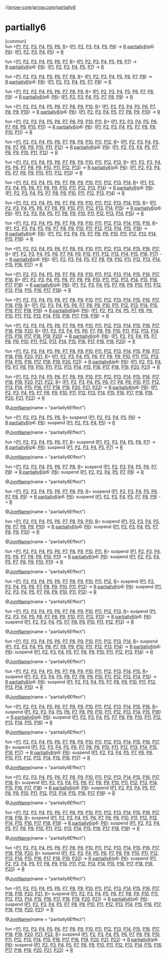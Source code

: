 //[arrow-core](../../index.md)/[arrow.core](index.md)/[partially6](partially6.md)

# partially6

[common]\
fun &lt;[P1](partially6.md), [P2](partially6.md), [P3](partially6.md), [P4](partially6.md), [P5](partially6.md), [P6](partially6.md), [R](partially6.md)&gt; ([P1](partially6.md), [P2](partially6.md), [P3](partially6.md), [P4](partially6.md), [P5](partially6.md), [P6](partially6.md)) -&gt; [R](partially6.md).[partially6](partially6.md)(p6: [P6](partially6.md)): ([P1](partially6.md), [P2](partially6.md), [P3](partially6.md), [P4](partially6.md), [P5](partially6.md)) -&gt; [R](partially6.md)

fun &lt;[P1](partially6.md), [P2](partially6.md), [P3](partially6.md), [P4](partially6.md), [P5](partially6.md), [P6](partially6.md), [P7](partially6.md), [R](partially6.md)&gt; ([P1](partially6.md), [P2](partially6.md), [P3](partially6.md), [P4](partially6.md), [P5](partially6.md), [P6](partially6.md), [P7](partially6.md)) -&gt; [R](partially6.md).[partially6](partially6.md)(p6: [P6](partially6.md)): ([P1](partially6.md), [P2](partially6.md), [P3](partially6.md), [P4](partially6.md), [P5](partially6.md), [P7](partially6.md)) -&gt; [R](partially6.md)

fun &lt;[P1](partially6.md), [P2](partially6.md), [P3](partially6.md), [P4](partially6.md), [P5](partially6.md), [P6](partially6.md), [P7](partially6.md), [P8](partially6.md), [R](partially6.md)&gt; ([P1](partially6.md), [P2](partially6.md), [P3](partially6.md), [P4](partially6.md), [P5](partially6.md), [P6](partially6.md), [P7](partially6.md), [P8](partially6.md)) -&gt; [R](partially6.md).[partially6](partially6.md)(p6: [P6](partially6.md)): ([P1](partially6.md), [P2](partially6.md), [P3](partially6.md), [P4](partially6.md), [P5](partially6.md), [P7](partially6.md), [P8](partially6.md)) -&gt; [R](partially6.md)

fun &lt;[P1](partially6.md), [P2](partially6.md), [P3](partially6.md), [P4](partially6.md), [P5](partially6.md), [P6](partially6.md), [P7](partially6.md), [P8](partially6.md), [P9](partially6.md), [R](partially6.md)&gt; ([P1](partially6.md), [P2](partially6.md), [P3](partially6.md), [P4](partially6.md), [P5](partially6.md), [P6](partially6.md), [P7](partially6.md), [P8](partially6.md), [P9](partially6.md)) -&gt; [R](partially6.md).[partially6](partially6.md)(p6: [P6](partially6.md)): ([P1](partially6.md), [P2](partially6.md), [P3](partially6.md), [P4](partially6.md), [P5](partially6.md), [P7](partially6.md), [P8](partially6.md), [P9](partially6.md)) -&gt; [R](partially6.md)

fun &lt;[P1](partially6.md), [P2](partially6.md), [P3](partially6.md), [P4](partially6.md), [P5](partially6.md), [P6](partially6.md), [P7](partially6.md), [P8](partially6.md), [P9](partially6.md), [P10](partially6.md), [R](partially6.md)&gt; ([P1](partially6.md), [P2](partially6.md), [P3](partially6.md), [P4](partially6.md), [P5](partially6.md), [P6](partially6.md), [P7](partially6.md), [P8](partially6.md), [P9](partially6.md), [P10](partially6.md)) -&gt; [R](partially6.md).[partially6](partially6.md)(p6: [P6](partially6.md)): ([P1](partially6.md), [P2](partially6.md), [P3](partially6.md), [P4](partially6.md), [P5](partially6.md), [P7](partially6.md), [P8](partially6.md), [P9](partially6.md), [P10](partially6.md)) -&gt; [R](partially6.md)

fun &lt;[P1](partially6.md), [P2](partially6.md), [P3](partially6.md), [P4](partially6.md), [P5](partially6.md), [P6](partially6.md), [P7](partially6.md), [P8](partially6.md), [P9](partially6.md), [P10](partially6.md), [P11](partially6.md), [R](partially6.md)&gt; ([P1](partially6.md), [P2](partially6.md), [P3](partially6.md), [P4](partially6.md), [P5](partially6.md), [P6](partially6.md), [P7](partially6.md), [P8](partially6.md), [P9](partially6.md), [P10](partially6.md), [P11](partially6.md)) -&gt; [R](partially6.md).[partially6](partially6.md)(p6: [P6](partially6.md)): ([P1](partially6.md), [P2](partially6.md), [P3](partially6.md), [P4](partially6.md), [P5](partially6.md), [P7](partially6.md), [P8](partially6.md), [P9](partially6.md), [P10](partially6.md), [P11](partially6.md)) -&gt; [R](partially6.md)

fun &lt;[P1](partially6.md), [P2](partially6.md), [P3](partially6.md), [P4](partially6.md), [P5](partially6.md), [P6](partially6.md), [P7](partially6.md), [P8](partially6.md), [P9](partially6.md), [P10](partially6.md), [P11](partially6.md), [P12](partially6.md), [R](partially6.md)&gt; ([P1](partially6.md), [P2](partially6.md), [P3](partially6.md), [P4](partially6.md), [P5](partially6.md), [P6](partially6.md), [P7](partially6.md), [P8](partially6.md), [P9](partially6.md), [P10](partially6.md), [P11](partially6.md), [P12](partially6.md)) -&gt; [R](partially6.md).[partially6](partially6.md)(p6: [P6](partially6.md)): ([P1](partially6.md), [P2](partially6.md), [P3](partially6.md), [P4](partially6.md), [P5](partially6.md), [P7](partially6.md), [P8](partially6.md), [P9](partially6.md), [P10](partially6.md), [P11](partially6.md), [P12](partially6.md)) -&gt; [R](partially6.md)

fun &lt;[P1](partially6.md), [P2](partially6.md), [P3](partially6.md), [P4](partially6.md), [P5](partially6.md), [P6](partially6.md), [P7](partially6.md), [P8](partially6.md), [P9](partially6.md), [P10](partially6.md), [P11](partially6.md), [P12](partially6.md), [P13](partially6.md), [R](partially6.md)&gt; ([P1](partially6.md), [P2](partially6.md), [P3](partially6.md), [P4](partially6.md), [P5](partially6.md), [P6](partially6.md), [P7](partially6.md), [P8](partially6.md), [P9](partially6.md), [P10](partially6.md), [P11](partially6.md), [P12](partially6.md), [P13](partially6.md)) -&gt; [R](partially6.md).[partially6](partially6.md)(p6: [P6](partially6.md)): ([P1](partially6.md), [P2](partially6.md), [P3](partially6.md), [P4](partially6.md), [P5](partially6.md), [P7](partially6.md), [P8](partially6.md), [P9](partially6.md), [P10](partially6.md), [P11](partially6.md), [P12](partially6.md), [P13](partially6.md)) -&gt; [R](partially6.md)

fun &lt;[P1](partially6.md), [P2](partially6.md), [P3](partially6.md), [P4](partially6.md), [P5](partially6.md), [P6](partially6.md), [P7](partially6.md), [P8](partially6.md), [P9](partially6.md), [P10](partially6.md), [P11](partially6.md), [P12](partially6.md), [P13](partially6.md), [P14](partially6.md), [R](partially6.md)&gt; ([P1](partially6.md), [P2](partially6.md), [P3](partially6.md), [P4](partially6.md), [P5](partially6.md), [P6](partially6.md), [P7](partially6.md), [P8](partially6.md), [P9](partially6.md), [P10](partially6.md), [P11](partially6.md), [P12](partially6.md), [P13](partially6.md), [P14](partially6.md)) -&gt; [R](partially6.md).[partially6](partially6.md)(p6: [P6](partially6.md)): ([P1](partially6.md), [P2](partially6.md), [P3](partially6.md), [P4](partially6.md), [P5](partially6.md), [P7](partially6.md), [P8](partially6.md), [P9](partially6.md), [P10](partially6.md), [P11](partially6.md), [P12](partially6.md), [P13](partially6.md), [P14](partially6.md)) -&gt; [R](partially6.md)

fun &lt;[P1](partially6.md), [P2](partially6.md), [P3](partially6.md), [P4](partially6.md), [P5](partially6.md), [P6](partially6.md), [P7](partially6.md), [P8](partially6.md), [P9](partially6.md), [P10](partially6.md), [P11](partially6.md), [P12](partially6.md), [P13](partially6.md), [P14](partially6.md), [P15](partially6.md), [R](partially6.md)&gt; ([P1](partially6.md), [P2](partially6.md), [P3](partially6.md), [P4](partially6.md), [P5](partially6.md), [P6](partially6.md), [P7](partially6.md), [P8](partially6.md), [P9](partially6.md), [P10](partially6.md), [P11](partially6.md), [P12](partially6.md), [P13](partially6.md), [P14](partially6.md), [P15](partially6.md)) -&gt; [R](partially6.md).[partially6](partially6.md)(p6: [P6](partially6.md)): ([P1](partially6.md), [P2](partially6.md), [P3](partially6.md), [P4](partially6.md), [P5](partially6.md), [P7](partially6.md), [P8](partially6.md), [P9](partially6.md), [P10](partially6.md), [P11](partially6.md), [P12](partially6.md), [P13](partially6.md), [P14](partially6.md), [P15](partially6.md)) -&gt; [R](partially6.md)

fun &lt;[P1](partially6.md), [P2](partially6.md), [P3](partially6.md), [P4](partially6.md), [P5](partially6.md), [P6](partially6.md), [P7](partially6.md), [P8](partially6.md), [P9](partially6.md), [P10](partially6.md), [P11](partially6.md), [P12](partially6.md), [P13](partially6.md), [P14](partially6.md), [P15](partially6.md), [P16](partially6.md), [R](partially6.md)&gt; ([P1](partially6.md), [P2](partially6.md), [P3](partially6.md), [P4](partially6.md), [P5](partially6.md), [P6](partially6.md), [P7](partially6.md), [P8](partially6.md), [P9](partially6.md), [P10](partially6.md), [P11](partially6.md), [P12](partially6.md), [P13](partially6.md), [P14](partially6.md), [P15](partially6.md), [P16](partially6.md)) -&gt; [R](partially6.md).[partially6](partially6.md)(p6: [P6](partially6.md)): ([P1](partially6.md), [P2](partially6.md), [P3](partially6.md), [P4](partially6.md), [P5](partially6.md), [P7](partially6.md), [P8](partially6.md), [P9](partially6.md), [P10](partially6.md), [P11](partially6.md), [P12](partially6.md), [P13](partially6.md), [P14](partially6.md), [P15](partially6.md), [P16](partially6.md)) -&gt; [R](partially6.md)

fun &lt;[P1](partially6.md), [P2](partially6.md), [P3](partially6.md), [P4](partially6.md), [P5](partially6.md), [P6](partially6.md), [P7](partially6.md), [P8](partially6.md), [P9](partially6.md), [P10](partially6.md), [P11](partially6.md), [P12](partially6.md), [P13](partially6.md), [P14](partially6.md), [P15](partially6.md), [P16](partially6.md), [P17](partially6.md), [R](partially6.md)&gt; ([P1](partially6.md), [P2](partially6.md), [P3](partially6.md), [P4](partially6.md), [P5](partially6.md), [P6](partially6.md), [P7](partially6.md), [P8](partially6.md), [P9](partially6.md), [P10](partially6.md), [P11](partially6.md), [P12](partially6.md), [P13](partially6.md), [P14](partially6.md), [P15](partially6.md), [P16](partially6.md), [P17](partially6.md)) -&gt; [R](partially6.md).[partially6](partially6.md)(p6: [P6](partially6.md)): ([P1](partially6.md), [P2](partially6.md), [P3](partially6.md), [P4](partially6.md), [P5](partially6.md), [P7](partially6.md), [P8](partially6.md), [P9](partially6.md), [P10](partially6.md), [P11](partially6.md), [P12](partially6.md), [P13](partially6.md), [P14](partially6.md), [P15](partially6.md), [P16](partially6.md), [P17](partially6.md)) -&gt; [R](partially6.md)

fun &lt;[P1](partially6.md), [P2](partially6.md), [P3](partially6.md), [P4](partially6.md), [P5](partially6.md), [P6](partially6.md), [P7](partially6.md), [P8](partially6.md), [P9](partially6.md), [P10](partially6.md), [P11](partially6.md), [P12](partially6.md), [P13](partially6.md), [P14](partially6.md), [P15](partially6.md), [P16](partially6.md), [P17](partially6.md), [P18](partially6.md), [R](partially6.md)&gt; ([P1](partially6.md), [P2](partially6.md), [P3](partially6.md), [P4](partially6.md), [P5](partially6.md), [P6](partially6.md), [P7](partially6.md), [P8](partially6.md), [P9](partially6.md), [P10](partially6.md), [P11](partially6.md), [P12](partially6.md), [P13](partially6.md), [P14](partially6.md), [P15](partially6.md), [P16](partially6.md), [P17](partially6.md), [P18](partially6.md)) -&gt; [R](partially6.md).[partially6](partially6.md)(p6: [P6](partially6.md)): ([P1](partially6.md), [P2](partially6.md), [P3](partially6.md), [P4](partially6.md), [P5](partially6.md), [P7](partially6.md), [P8](partially6.md), [P9](partially6.md), [P10](partially6.md), [P11](partially6.md), [P12](partially6.md), [P13](partially6.md), [P14](partially6.md), [P15](partially6.md), [P16](partially6.md), [P17](partially6.md), [P18](partially6.md)) -&gt; [R](partially6.md)

fun &lt;[P1](partially6.md), [P2](partially6.md), [P3](partially6.md), [P4](partially6.md), [P5](partially6.md), [P6](partially6.md), [P7](partially6.md), [P8](partially6.md), [P9](partially6.md), [P10](partially6.md), [P11](partially6.md), [P12](partially6.md), [P13](partially6.md), [P14](partially6.md), [P15](partially6.md), [P16](partially6.md), [P17](partially6.md), [P18](partially6.md), [P19](partially6.md), [R](partially6.md)&gt; ([P1](partially6.md), [P2](partially6.md), [P3](partially6.md), [P4](partially6.md), [P5](partially6.md), [P6](partially6.md), [P7](partially6.md), [P8](partially6.md), [P9](partially6.md), [P10](partially6.md), [P11](partially6.md), [P12](partially6.md), [P13](partially6.md), [P14](partially6.md), [P15](partially6.md), [P16](partially6.md), [P17](partially6.md), [P18](partially6.md), [P19](partially6.md)) -&gt; [R](partially6.md).[partially6](partially6.md)(p6: [P6](partially6.md)): ([P1](partially6.md), [P2](partially6.md), [P3](partially6.md), [P4](partially6.md), [P5](partially6.md), [P7](partially6.md), [P8](partially6.md), [P9](partially6.md), [P10](partially6.md), [P11](partially6.md), [P12](partially6.md), [P13](partially6.md), [P14](partially6.md), [P15](partially6.md), [P16](partially6.md), [P17](partially6.md), [P18](partially6.md), [P19](partially6.md)) -&gt; [R](partially6.md)

fun &lt;[P1](partially6.md), [P2](partially6.md), [P3](partially6.md), [P4](partially6.md), [P5](partially6.md), [P6](partially6.md), [P7](partially6.md), [P8](partially6.md), [P9](partially6.md), [P10](partially6.md), [P11](partially6.md), [P12](partially6.md), [P13](partially6.md), [P14](partially6.md), [P15](partially6.md), [P16](partially6.md), [P17](partially6.md), [P18](partially6.md), [P19](partially6.md), [P20](partially6.md), [R](partially6.md)&gt; ([P1](partially6.md), [P2](partially6.md), [P3](partially6.md), [P4](partially6.md), [P5](partially6.md), [P6](partially6.md), [P7](partially6.md), [P8](partially6.md), [P9](partially6.md), [P10](partially6.md), [P11](partially6.md), [P12](partially6.md), [P13](partially6.md), [P14](partially6.md), [P15](partially6.md), [P16](partially6.md), [P17](partially6.md), [P18](partially6.md), [P19](partially6.md), [P20](partially6.md)) -&gt; [R](partially6.md).[partially6](partially6.md)(p6: [P6](partially6.md)): ([P1](partially6.md), [P2](partially6.md), [P3](partially6.md), [P4](partially6.md), [P5](partially6.md), [P7](partially6.md), [P8](partially6.md), [P9](partially6.md), [P10](partially6.md), [P11](partially6.md), [P12](partially6.md), [P13](partially6.md), [P14](partially6.md), [P15](partially6.md), [P16](partially6.md), [P17](partially6.md), [P18](partially6.md), [P19](partially6.md), [P20](partially6.md)) -&gt; [R](partially6.md)

fun &lt;[P1](partially6.md), [P2](partially6.md), [P3](partially6.md), [P4](partially6.md), [P5](partially6.md), [P6](partially6.md), [P7](partially6.md), [P8](partially6.md), [P9](partially6.md), [P10](partially6.md), [P11](partially6.md), [P12](partially6.md), [P13](partially6.md), [P14](partially6.md), [P15](partially6.md), [P16](partially6.md), [P17](partially6.md), [P18](partially6.md), [P19](partially6.md), [P20](partially6.md), [P21](partially6.md), [R](partially6.md)&gt; ([P1](partially6.md), [P2](partially6.md), [P3](partially6.md), [P4](partially6.md), [P5](partially6.md), [P6](partially6.md), [P7](partially6.md), [P8](partially6.md), [P9](partially6.md), [P10](partially6.md), [P11](partially6.md), [P12](partially6.md), [P13](partially6.md), [P14](partially6.md), [P15](partially6.md), [P16](partially6.md), [P17](partially6.md), [P18](partially6.md), [P19](partially6.md), [P20](partially6.md), [P21](partially6.md)) -&gt; [R](partially6.md).[partially6](partially6.md)(p6: [P6](partially6.md)): ([P1](partially6.md), [P2](partially6.md), [P3](partially6.md), [P4](partially6.md), [P5](partially6.md), [P7](partially6.md), [P8](partially6.md), [P9](partially6.md), [P10](partially6.md), [P11](partially6.md), [P12](partially6.md), [P13](partially6.md), [P14](partially6.md), [P15](partially6.md), [P16](partially6.md), [P17](partially6.md), [P18](partially6.md), [P19](partially6.md), [P20](partially6.md), [P21](partially6.md)) -&gt; [R](partially6.md)

fun &lt;[P1](partially6.md), [P2](partially6.md), [P3](partially6.md), [P4](partially6.md), [P5](partially6.md), [P6](partially6.md), [P7](partially6.md), [P8](partially6.md), [P9](partially6.md), [P10](partially6.md), [P11](partially6.md), [P12](partially6.md), [P13](partially6.md), [P14](partially6.md), [P15](partially6.md), [P16](partially6.md), [P17](partially6.md), [P18](partially6.md), [P19](partially6.md), [P20](partially6.md), [P21](partially6.md), [P22](partially6.md), [R](partially6.md)&gt; ([P1](partially6.md), [P2](partially6.md), [P3](partially6.md), [P4](partially6.md), [P5](partially6.md), [P6](partially6.md), [P7](partially6.md), [P8](partially6.md), [P9](partially6.md), [P10](partially6.md), [P11](partially6.md), [P12](partially6.md), [P13](partially6.md), [P14](partially6.md), [P15](partially6.md), [P16](partially6.md), [P17](partially6.md), [P18](partially6.md), [P19](partially6.md), [P20](partially6.md), [P21](partially6.md), [P22](partially6.md)) -&gt; [R](partially6.md).[partially6](partially6.md)(p6: [P6](partially6.md)): ([P1](partially6.md), [P2](partially6.md), [P3](partially6.md), [P4](partially6.md), [P5](partially6.md), [P7](partially6.md), [P8](partially6.md), [P9](partially6.md), [P10](partially6.md), [P11](partially6.md), [P12](partially6.md), [P13](partially6.md), [P14](partially6.md), [P15](partially6.md), [P16](partially6.md), [P17](partially6.md), [P18](partially6.md), [P19](partially6.md), [P20](partially6.md), [P21](partially6.md), [P22](partially6.md)) -&gt; [R](partially6.md)

@[JvmName](https://kotlinlang.org/api/latest/jvm/stdlib/kotlin.jvm/-jvm-name/index.html)(name = "partially6Effect")

fun &lt;[P1](partially6.md), [P2](partially6.md), [P3](partially6.md), [P4](partially6.md), [P5](partially6.md), [P6](partially6.md), [R](partially6.md)&gt; suspend ([P1](partially6.md), [P2](partially6.md), [P3](partially6.md), [P4](partially6.md), [P5](partially6.md), [P6](partially6.md)) -&gt; [R](partially6.md).[partially6](partially6.md)(p6: [P6](partially6.md)): suspend ([P1](partially6.md), [P2](partially6.md), [P3](partially6.md), [P4](partially6.md), [P5](partially6.md)) -&gt; [R](partially6.md)

@[JvmName](https://kotlinlang.org/api/latest/jvm/stdlib/kotlin.jvm/-jvm-name/index.html)(name = "partially6Effect")

fun &lt;[P1](partially6.md), [P2](partially6.md), [P3](partially6.md), [P4](partially6.md), [P5](partially6.md), [P6](partially6.md), [P7](partially6.md), [R](partially6.md)&gt; suspend ([P1](partially6.md), [P2](partially6.md), [P3](partially6.md), [P4](partially6.md), [P5](partially6.md), [P6](partially6.md), [P7](partially6.md)) -&gt; [R](partially6.md).[partially6](partially6.md)(p6: [P6](partially6.md)): suspend ([P1](partially6.md), [P2](partially6.md), [P3](partially6.md), [P4](partially6.md), [P5](partially6.md), [P7](partially6.md)) -&gt; [R](partially6.md)

@[JvmName](https://kotlinlang.org/api/latest/jvm/stdlib/kotlin.jvm/-jvm-name/index.html)(name = "partially6Effect")

fun &lt;[P1](partially6.md), [P2](partially6.md), [P3](partially6.md), [P4](partially6.md), [P5](partially6.md), [P6](partially6.md), [P7](partially6.md), [P8](partially6.md), [R](partially6.md)&gt; suspend ([P1](partially6.md), [P2](partially6.md), [P3](partially6.md), [P4](partially6.md), [P5](partially6.md), [P6](partially6.md), [P7](partially6.md), [P8](partially6.md)) -&gt; [R](partially6.md).[partially6](partially6.md)(p6: [P6](partially6.md)): suspend ([P1](partially6.md), [P2](partially6.md), [P3](partially6.md), [P4](partially6.md), [P5](partially6.md), [P7](partially6.md), [P8](partially6.md)) -&gt; [R](partially6.md)

@[JvmName](https://kotlinlang.org/api/latest/jvm/stdlib/kotlin.jvm/-jvm-name/index.html)(name = "partially6Effect")

fun &lt;[P1](partially6.md), [P2](partially6.md), [P3](partially6.md), [P4](partially6.md), [P5](partially6.md), [P6](partially6.md), [P7](partially6.md), [P8](partially6.md), [P9](partially6.md), [R](partially6.md)&gt; suspend ([P1](partially6.md), [P2](partially6.md), [P3](partially6.md), [P4](partially6.md), [P5](partially6.md), [P6](partially6.md), [P7](partially6.md), [P8](partially6.md), [P9](partially6.md)) -&gt; [R](partially6.md).[partially6](partially6.md)(p6: [P6](partially6.md)): suspend ([P1](partially6.md), [P2](partially6.md), [P3](partially6.md), [P4](partially6.md), [P5](partially6.md), [P7](partially6.md), [P8](partially6.md), [P9](partially6.md)) -&gt; [R](partially6.md)

@[JvmName](https://kotlinlang.org/api/latest/jvm/stdlib/kotlin.jvm/-jvm-name/index.html)(name = "partially6Effect")

fun &lt;[P1](partially6.md), [P2](partially6.md), [P3](partially6.md), [P4](partially6.md), [P5](partially6.md), [P6](partially6.md), [P7](partially6.md), [P8](partially6.md), [P9](partially6.md), [P10](partially6.md), [R](partially6.md)&gt; suspend ([P1](partially6.md), [P2](partially6.md), [P3](partially6.md), [P4](partially6.md), [P5](partially6.md), [P6](partially6.md), [P7](partially6.md), [P8](partially6.md), [P9](partially6.md), [P10](partially6.md)) -&gt; [R](partially6.md).[partially6](partially6.md)(p6: [P6](partially6.md)): suspend ([P1](partially6.md), [P2](partially6.md), [P3](partially6.md), [P4](partially6.md), [P5](partially6.md), [P7](partially6.md), [P8](partially6.md), [P9](partially6.md), [P10](partially6.md)) -&gt; [R](partially6.md)

@[JvmName](https://kotlinlang.org/api/latest/jvm/stdlib/kotlin.jvm/-jvm-name/index.html)(name = "partially6Effect")

fun &lt;[P1](partially6.md), [P2](partially6.md), [P3](partially6.md), [P4](partially6.md), [P5](partially6.md), [P6](partially6.md), [P7](partially6.md), [P8](partially6.md), [P9](partially6.md), [P10](partially6.md), [P11](partially6.md), [R](partially6.md)&gt; suspend ([P1](partially6.md), [P2](partially6.md), [P3](partially6.md), [P4](partially6.md), [P5](partially6.md), [P6](partially6.md), [P7](partially6.md), [P8](partially6.md), [P9](partially6.md), [P10](partially6.md), [P11](partially6.md)) -&gt; [R](partially6.md).[partially6](partially6.md)(p6: [P6](partially6.md)): suspend ([P1](partially6.md), [P2](partially6.md), [P3](partially6.md), [P4](partially6.md), [P5](partially6.md), [P7](partially6.md), [P8](partially6.md), [P9](partially6.md), [P10](partially6.md), [P11](partially6.md)) -&gt; [R](partially6.md)

@[JvmName](https://kotlinlang.org/api/latest/jvm/stdlib/kotlin.jvm/-jvm-name/index.html)(name = "partially6Effect")

fun &lt;[P1](partially6.md), [P2](partially6.md), [P3](partially6.md), [P4](partially6.md), [P5](partially6.md), [P6](partially6.md), [P7](partially6.md), [P8](partially6.md), [P9](partially6.md), [P10](partially6.md), [P11](partially6.md), [P12](partially6.md), [R](partially6.md)&gt; suspend ([P1](partially6.md), [P2](partially6.md), [P3](partially6.md), [P4](partially6.md), [P5](partially6.md), [P6](partially6.md), [P7](partially6.md), [P8](partially6.md), [P9](partially6.md), [P10](partially6.md), [P11](partially6.md), [P12](partially6.md)) -&gt; [R](partially6.md).[partially6](partially6.md)(p6: [P6](partially6.md)): suspend ([P1](partially6.md), [P2](partially6.md), [P3](partially6.md), [P4](partially6.md), [P5](partially6.md), [P7](partially6.md), [P8](partially6.md), [P9](partially6.md), [P10](partially6.md), [P11](partially6.md), [P12](partially6.md)) -&gt; [R](partially6.md)

@[JvmName](https://kotlinlang.org/api/latest/jvm/stdlib/kotlin.jvm/-jvm-name/index.html)(name = "partially6Effect")

fun &lt;[P1](partially6.md), [P2](partially6.md), [P3](partially6.md), [P4](partially6.md), [P5](partially6.md), [P6](partially6.md), [P7](partially6.md), [P8](partially6.md), [P9](partially6.md), [P10](partially6.md), [P11](partially6.md), [P12](partially6.md), [P13](partially6.md), [R](partially6.md)&gt; suspend ([P1](partially6.md), [P2](partially6.md), [P3](partially6.md), [P4](partially6.md), [P5](partially6.md), [P6](partially6.md), [P7](partially6.md), [P8](partially6.md), [P9](partially6.md), [P10](partially6.md), [P11](partially6.md), [P12](partially6.md), [P13](partially6.md)) -&gt; [R](partially6.md).[partially6](partially6.md)(p6: [P6](partially6.md)): suspend ([P1](partially6.md), [P2](partially6.md), [P3](partially6.md), [P4](partially6.md), [P5](partially6.md), [P7](partially6.md), [P8](partially6.md), [P9](partially6.md), [P10](partially6.md), [P11](partially6.md), [P12](partially6.md), [P13](partially6.md)) -&gt; [R](partially6.md)

@[JvmName](https://kotlinlang.org/api/latest/jvm/stdlib/kotlin.jvm/-jvm-name/index.html)(name = "partially6Effect")

fun &lt;[P1](partially6.md), [P2](partially6.md), [P3](partially6.md), [P4](partially6.md), [P5](partially6.md), [P6](partially6.md), [P7](partially6.md), [P8](partially6.md), [P9](partially6.md), [P10](partially6.md), [P11](partially6.md), [P12](partially6.md), [P13](partially6.md), [P14](partially6.md), [R](partially6.md)&gt; suspend ([P1](partially6.md), [P2](partially6.md), [P3](partially6.md), [P4](partially6.md), [P5](partially6.md), [P6](partially6.md), [P7](partially6.md), [P8](partially6.md), [P9](partially6.md), [P10](partially6.md), [P11](partially6.md), [P12](partially6.md), [P13](partially6.md), [P14](partially6.md)) -&gt; [R](partially6.md).[partially6](partially6.md)(p6: [P6](partially6.md)): suspend ([P1](partially6.md), [P2](partially6.md), [P3](partially6.md), [P4](partially6.md), [P5](partially6.md), [P7](partially6.md), [P8](partially6.md), [P9](partially6.md), [P10](partially6.md), [P11](partially6.md), [P12](partially6.md), [P13](partially6.md), [P14](partially6.md)) -&gt; [R](partially6.md)

@[JvmName](https://kotlinlang.org/api/latest/jvm/stdlib/kotlin.jvm/-jvm-name/index.html)(name = "partially6Effect")

fun &lt;[P1](partially6.md), [P2](partially6.md), [P3](partially6.md), [P4](partially6.md), [P5](partially6.md), [P6](partially6.md), [P7](partially6.md), [P8](partially6.md), [P9](partially6.md), [P10](partially6.md), [P11](partially6.md), [P12](partially6.md), [P13](partially6.md), [P14](partially6.md), [P15](partially6.md), [R](partially6.md)&gt; suspend ([P1](partially6.md), [P2](partially6.md), [P3](partially6.md), [P4](partially6.md), [P5](partially6.md), [P6](partially6.md), [P7](partially6.md), [P8](partially6.md), [P9](partially6.md), [P10](partially6.md), [P11](partially6.md), [P12](partially6.md), [P13](partially6.md), [P14](partially6.md), [P15](partially6.md)) -&gt; [R](partially6.md).[partially6](partially6.md)(p6: [P6](partially6.md)): suspend ([P1](partially6.md), [P2](partially6.md), [P3](partially6.md), [P4](partially6.md), [P5](partially6.md), [P7](partially6.md), [P8](partially6.md), [P9](partially6.md), [P10](partially6.md), [P11](partially6.md), [P12](partially6.md), [P13](partially6.md), [P14](partially6.md), [P15](partially6.md)) -&gt; [R](partially6.md)

@[JvmName](https://kotlinlang.org/api/latest/jvm/stdlib/kotlin.jvm/-jvm-name/index.html)(name = "partially6Effect")

fun &lt;[P1](partially6.md), [P2](partially6.md), [P3](partially6.md), [P4](partially6.md), [P5](partially6.md), [P6](partially6.md), [P7](partially6.md), [P8](partially6.md), [P9](partially6.md), [P10](partially6.md), [P11](partially6.md), [P12](partially6.md), [P13](partially6.md), [P14](partially6.md), [P15](partially6.md), [P16](partially6.md), [R](partially6.md)&gt; suspend ([P1](partially6.md), [P2](partially6.md), [P3](partially6.md), [P4](partially6.md), [P5](partially6.md), [P6](partially6.md), [P7](partially6.md), [P8](partially6.md), [P9](partially6.md), [P10](partially6.md), [P11](partially6.md), [P12](partially6.md), [P13](partially6.md), [P14](partially6.md), [P15](partially6.md), [P16](partially6.md)) -&gt; [R](partially6.md).[partially6](partially6.md)(p6: [P6](partially6.md)): suspend ([P1](partially6.md), [P2](partially6.md), [P3](partially6.md), [P4](partially6.md), [P5](partially6.md), [P7](partially6.md), [P8](partially6.md), [P9](partially6.md), [P10](partially6.md), [P11](partially6.md), [P12](partially6.md), [P13](partially6.md), [P14](partially6.md), [P15](partially6.md), [P16](partially6.md)) -&gt; [R](partially6.md)

@[JvmName](https://kotlinlang.org/api/latest/jvm/stdlib/kotlin.jvm/-jvm-name/index.html)(name = "partially6Effect")

fun &lt;[P1](partially6.md), [P2](partially6.md), [P3](partially6.md), [P4](partially6.md), [P5](partially6.md), [P6](partially6.md), [P7](partially6.md), [P8](partially6.md), [P9](partially6.md), [P10](partially6.md), [P11](partially6.md), [P12](partially6.md), [P13](partially6.md), [P14](partially6.md), [P15](partially6.md), [P16](partially6.md), [P17](partially6.md), [R](partially6.md)&gt; suspend ([P1](partially6.md), [P2](partially6.md), [P3](partially6.md), [P4](partially6.md), [P5](partially6.md), [P6](partially6.md), [P7](partially6.md), [P8](partially6.md), [P9](partially6.md), [P10](partially6.md), [P11](partially6.md), [P12](partially6.md), [P13](partially6.md), [P14](partially6.md), [P15](partially6.md), [P16](partially6.md), [P17](partially6.md)) -&gt; [R](partially6.md).[partially6](partially6.md)(p6: [P6](partially6.md)): suspend ([P1](partially6.md), [P2](partially6.md), [P3](partially6.md), [P4](partially6.md), [P5](partially6.md), [P7](partially6.md), [P8](partially6.md), [P9](partially6.md), [P10](partially6.md), [P11](partially6.md), [P12](partially6.md), [P13](partially6.md), [P14](partially6.md), [P15](partially6.md), [P16](partially6.md), [P17](partially6.md)) -&gt; [R](partially6.md)

@[JvmName](https://kotlinlang.org/api/latest/jvm/stdlib/kotlin.jvm/-jvm-name/index.html)(name = "partially6Effect")

fun &lt;[P1](partially6.md), [P2](partially6.md), [P3](partially6.md), [P4](partially6.md), [P5](partially6.md), [P6](partially6.md), [P7](partially6.md), [P8](partially6.md), [P9](partially6.md), [P10](partially6.md), [P11](partially6.md), [P12](partially6.md), [P13](partially6.md), [P14](partially6.md), [P15](partially6.md), [P16](partially6.md), [P17](partially6.md), [P18](partially6.md), [R](partially6.md)&gt; suspend ([P1](partially6.md), [P2](partially6.md), [P3](partially6.md), [P4](partially6.md), [P5](partially6.md), [P6](partially6.md), [P7](partially6.md), [P8](partially6.md), [P9](partially6.md), [P10](partially6.md), [P11](partially6.md), [P12](partially6.md), [P13](partially6.md), [P14](partially6.md), [P15](partially6.md), [P16](partially6.md), [P17](partially6.md), [P18](partially6.md)) -&gt; [R](partially6.md).[partially6](partially6.md)(p6: [P6](partially6.md)): suspend ([P1](partially6.md), [P2](partially6.md), [P3](partially6.md), [P4](partially6.md), [P5](partially6.md), [P7](partially6.md), [P8](partially6.md), [P9](partially6.md), [P10](partially6.md), [P11](partially6.md), [P12](partially6.md), [P13](partially6.md), [P14](partially6.md), [P15](partially6.md), [P16](partially6.md), [P17](partially6.md), [P18](partially6.md)) -&gt; [R](partially6.md)

@[JvmName](https://kotlinlang.org/api/latest/jvm/stdlib/kotlin.jvm/-jvm-name/index.html)(name = "partially6Effect")

fun &lt;[P1](partially6.md), [P2](partially6.md), [P3](partially6.md), [P4](partially6.md), [P5](partially6.md), [P6](partially6.md), [P7](partially6.md), [P8](partially6.md), [P9](partially6.md), [P10](partially6.md), [P11](partially6.md), [P12](partially6.md), [P13](partially6.md), [P14](partially6.md), [P15](partially6.md), [P16](partially6.md), [P17](partially6.md), [P18](partially6.md), [P19](partially6.md), [R](partially6.md)&gt; suspend ([P1](partially6.md), [P2](partially6.md), [P3](partially6.md), [P4](partially6.md), [P5](partially6.md), [P6](partially6.md), [P7](partially6.md), [P8](partially6.md), [P9](partially6.md), [P10](partially6.md), [P11](partially6.md), [P12](partially6.md), [P13](partially6.md), [P14](partially6.md), [P15](partially6.md), [P16](partially6.md), [P17](partially6.md), [P18](partially6.md), [P19](partially6.md)) -&gt; [R](partially6.md).[partially6](partially6.md)(p6: [P6](partially6.md)): suspend ([P1](partially6.md), [P2](partially6.md), [P3](partially6.md), [P4](partially6.md), [P5](partially6.md), [P7](partially6.md), [P8](partially6.md), [P9](partially6.md), [P10](partially6.md), [P11](partially6.md), [P12](partially6.md), [P13](partially6.md), [P14](partially6.md), [P15](partially6.md), [P16](partially6.md), [P17](partially6.md), [P18](partially6.md), [P19](partially6.md)) -&gt; [R](partially6.md)

@[JvmName](https://kotlinlang.org/api/latest/jvm/stdlib/kotlin.jvm/-jvm-name/index.html)(name = "partially6Effect")

fun &lt;[P1](partially6.md), [P2](partially6.md), [P3](partially6.md), [P4](partially6.md), [P5](partially6.md), [P6](partially6.md), [P7](partially6.md), [P8](partially6.md), [P9](partially6.md), [P10](partially6.md), [P11](partially6.md), [P12](partially6.md), [P13](partially6.md), [P14](partially6.md), [P15](partially6.md), [P16](partially6.md), [P17](partially6.md), [P18](partially6.md), [P19](partially6.md), [P20](partially6.md), [R](partially6.md)&gt; suspend ([P1](partially6.md), [P2](partially6.md), [P3](partially6.md), [P4](partially6.md), [P5](partially6.md), [P6](partially6.md), [P7](partially6.md), [P8](partially6.md), [P9](partially6.md), [P10](partially6.md), [P11](partially6.md), [P12](partially6.md), [P13](partially6.md), [P14](partially6.md), [P15](partially6.md), [P16](partially6.md), [P17](partially6.md), [P18](partially6.md), [P19](partially6.md), [P20](partially6.md)) -&gt; [R](partially6.md).[partially6](partially6.md)(p6: [P6](partially6.md)): suspend ([P1](partially6.md), [P2](partially6.md), [P3](partially6.md), [P4](partially6.md), [P5](partially6.md), [P7](partially6.md), [P8](partially6.md), [P9](partially6.md), [P10](partially6.md), [P11](partially6.md), [P12](partially6.md), [P13](partially6.md), [P14](partially6.md), [P15](partially6.md), [P16](partially6.md), [P17](partially6.md), [P18](partially6.md), [P19](partially6.md), [P20](partially6.md)) -&gt; [R](partially6.md)

@[JvmName](https://kotlinlang.org/api/latest/jvm/stdlib/kotlin.jvm/-jvm-name/index.html)(name = "partially6Effect")

fun &lt;[P1](partially6.md), [P2](partially6.md), [P3](partially6.md), [P4](partially6.md), [P5](partially6.md), [P6](partially6.md), [P7](partially6.md), [P8](partially6.md), [P9](partially6.md), [P10](partially6.md), [P11](partially6.md), [P12](partially6.md), [P13](partially6.md), [P14](partially6.md), [P15](partially6.md), [P16](partially6.md), [P17](partially6.md), [P18](partially6.md), [P19](partially6.md), [P20](partially6.md), [P21](partially6.md), [R](partially6.md)&gt; suspend ([P1](partially6.md), [P2](partially6.md), [P3](partially6.md), [P4](partially6.md), [P5](partially6.md), [P6](partially6.md), [P7](partially6.md), [P8](partially6.md), [P9](partially6.md), [P10](partially6.md), [P11](partially6.md), [P12](partially6.md), [P13](partially6.md), [P14](partially6.md), [P15](partially6.md), [P16](partially6.md), [P17](partially6.md), [P18](partially6.md), [P19](partially6.md), [P20](partially6.md), [P21](partially6.md)) -&gt; [R](partially6.md).[partially6](partially6.md)(p6: [P6](partially6.md)): suspend ([P1](partially6.md), [P2](partially6.md), [P3](partially6.md), [P4](partially6.md), [P5](partially6.md), [P7](partially6.md), [P8](partially6.md), [P9](partially6.md), [P10](partially6.md), [P11](partially6.md), [P12](partially6.md), [P13](partially6.md), [P14](partially6.md), [P15](partially6.md), [P16](partially6.md), [P17](partially6.md), [P18](partially6.md), [P19](partially6.md), [P20](partially6.md), [P21](partially6.md)) -&gt; [R](partially6.md)

@[JvmName](https://kotlinlang.org/api/latest/jvm/stdlib/kotlin.jvm/-jvm-name/index.html)(name = "partially6Effect")

fun &lt;[P1](partially6.md), [P2](partially6.md), [P3](partially6.md), [P4](partially6.md), [P5](partially6.md), [P6](partially6.md), [P7](partially6.md), [P8](partially6.md), [P9](partially6.md), [P10](partially6.md), [P11](partially6.md), [P12](partially6.md), [P13](partially6.md), [P14](partially6.md), [P15](partially6.md), [P16](partially6.md), [P17](partially6.md), [P18](partially6.md), [P19](partially6.md), [P20](partially6.md), [P21](partially6.md), [P22](partially6.md), [R](partially6.md)&gt; suspend ([P1](partially6.md), [P2](partially6.md), [P3](partially6.md), [P4](partially6.md), [P5](partially6.md), [P6](partially6.md), [P7](partially6.md), [P8](partially6.md), [P9](partially6.md), [P10](partially6.md), [P11](partially6.md), [P12](partially6.md), [P13](partially6.md), [P14](partially6.md), [P15](partially6.md), [P16](partially6.md), [P17](partially6.md), [P18](partially6.md), [P19](partially6.md), [P20](partially6.md), [P21](partially6.md), [P22](partially6.md)) -&gt; [R](partially6.md).[partially6](partially6.md)(p6: [P6](partially6.md)): suspend ([P1](partially6.md), [P2](partially6.md), [P3](partially6.md), [P4](partially6.md), [P5](partially6.md), [P7](partially6.md), [P8](partially6.md), [P9](partially6.md), [P10](partially6.md), [P11](partially6.md), [P12](partially6.md), [P13](partially6.md), [P14](partially6.md), [P15](partially6.md), [P16](partially6.md), [P17](partially6.md), [P18](partially6.md), [P19](partially6.md), [P20](partially6.md), [P21](partially6.md), [P22](partially6.md)) -&gt; [R](partially6.md)

